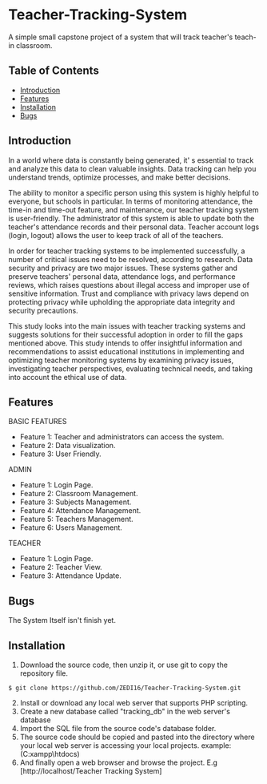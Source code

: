 # Teacher-Tracking-System
A simple small capstone project of a system that will track teacher's teach-in classroom.

## Table of Contents

- [Introduction](#introduction)
- [Features](#features)
- [Installation](#installation)
- [Bugs](#Bugs)

## Introduction

In  a  world   where   data   is   constantly   being generated,   it' s   essential   to   track   and   analyze this   data   to   clean   valuable   insights.   Data tracking   can   help   you   understand   trends, optimize   processes,   and   make   better   decisions.

The ability to monitor a specific person using this system is highly helpful to everyone, but schools in particular.   In terms of monitoring attendance, the time-in and time-out feature, and maintenance, our teacher tracking system is user-friendly. The administrator of this system is able to update both the teacher's attendance records and their personal data. Teacher account logs (login, logout) allows the user to keep track of all of the teachers.

In order for teacher tracking systems to be implemented successfully, a number of critical issues need to be resolved, according to research. Data security and privacy are two major issues. These systems gather and preserve teachers' personal data, attendance logs, and performance reviews, which raises questions about illegal access and improper use of sensitive information. Trust and compliance with privacy laws depend on protecting privacy while upholding the appropriate data integrity and security precautions.

This study looks into the main issues with teacher tracking systems and suggests solutions for their successful adoption in order to fill the gaps mentioned above. This study intends to offer insightful information and recommendations to assist educational institutions in implementing and optimizing teacher monitoring systems by examining privacy issues, investigating teacher perspectives, evaluating technical needs, and taking into account the ethical use of data.


## Features

BASIC FEATURES

- Feature 1: Teacher and administrators can access the system.
- Feature 2: Data visualization.
- Feature 3: User Friendly.

ADMIN

- Feature 1: Login Page.
- Feature 2: Classroom Management.
- Feature 3: Subjects Management.
- Feature 4: Attendance Management.
- Feature 5: Teachers Management.
- Feature 6: Users Management.

TEACHER

- Feature 1: Login Page.
- Feature 2: Teacher View.
- Feature 3: Attendance Update.


## Bugs

The System Itself isn't finish yet.


## Installation

1. Download the source code, then unzip it, or use git to copy the repository file. 
```shell
$ git clone https://github.com/ZEDI16/Teacher-Tracking-System.git
```
2. Install or download any local web server that supports PHP scripting.
3. Create a new database called "tracking_db" in the web server's database
4. Import the SQL file from the source code's database folder.
5. The source code should be copied and pasted into the directory where your local web server is accessing your local projects. example: (C:xampp\htdocs)
6. And finally open a web browser and browse the project. E.g [http://localhost/Teacher Tracking System]


